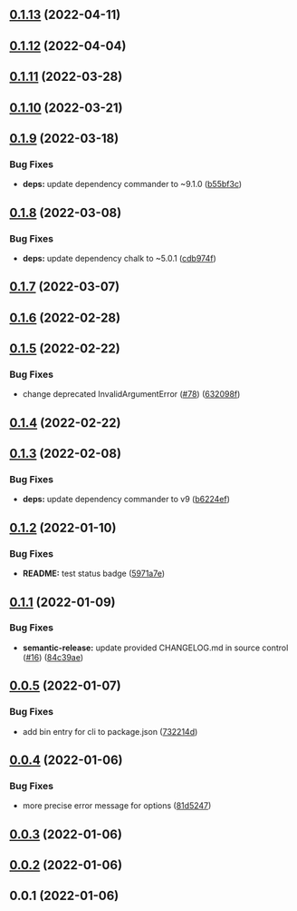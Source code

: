 ## [0.1.13](https://github.com/donmahallem/lerna-fixer/compare/v0.1.12...v0.1.13) (2022-04-11)

## [0.1.12](https://github.com/donmahallem/lerna-fixer/compare/v0.1.11...v0.1.12) (2022-04-04)

## [0.1.11](https://github.com/donmahallem/lerna-fixer/compare/v0.1.10...v0.1.11) (2022-03-28)

## [0.1.10](https://github.com/donmahallem/lerna-fixer/compare/v0.1.9...v0.1.10) (2022-03-21)

## [0.1.9](https://github.com/donmahallem/lerna-fixer/compare/v0.1.8...v0.1.9) (2022-03-18)


### Bug Fixes

* **deps:** update dependency commander to ~9.1.0 ([b55bf3c](https://github.com/donmahallem/lerna-fixer/commit/b55bf3c838393f32921d2bad87d3853ad6262656))

## [0.1.8](https://github.com/donmahallem/lerna-fixer/compare/v0.1.7...v0.1.8) (2022-03-08)


### Bug Fixes

* **deps:** update dependency chalk to ~5.0.1 ([cdb974f](https://github.com/donmahallem/lerna-fixer/commit/cdb974febea688bf93735510db0342ac4014519b))

## [0.1.7](https://github.com/donmahallem/lerna-fixer/compare/v0.1.6...v0.1.7) (2022-03-07)

## [0.1.6](https://github.com/donmahallem/lerna-fixer/compare/v0.1.5...v0.1.6) (2022-02-28)

## [0.1.5](https://github.com/donmahallem/lerna-fixer/compare/v0.1.4...v0.1.5) (2022-02-22)


### Bug Fixes

* change deprecated InvalidArgumentError ([#78](https://github.com/donmahallem/lerna-fixer/issues/78)) ([632098f](https://github.com/donmahallem/lerna-fixer/commit/632098fae300b7a5402045c251c7e70fab58e4b0))

## [0.1.4](https://github.com/donmahallem/lerna-fixer/compare/v0.1.3...v0.1.4) (2022-02-22)

## [0.1.3](https://github.com/donmahallem/lerna-fixer/compare/v0.1.2...v0.1.3) (2022-02-08)


### Bug Fixes

* **deps:** update dependency commander to v9 ([b6224ef](https://github.com/donmahallem/lerna-fixer/commit/b6224ef73c57b28fc96555d0147f8fe8ef52323c))

## [0.1.2](https://github.com/donmahallem/lerna-fixer/compare/v0.1.1...v0.1.2) (2022-01-10)


### Bug Fixes

* **README:** test status badge ([5971a7e](https://github.com/donmahallem/lerna-fixer/commit/5971a7edf0b02e69ce2928f9ab7476d70c125e15))

## [0.1.1](https://github.com/donmahallem/lerna-fixer/compare/v0.1.0...v0.1.1) (2022-01-09)


### Bug Fixes

* **semantic-release:** update provided CHANGELOG.md in source control ([#16](https://github.com/donmahallem/lerna-fixer/issues/16)) ([84c39ae](https://github.com/donmahallem/lerna-fixer/commit/84c39ae0429b054b99eeeb4fd08d48a39584349a))

## [0.0.5](https://github.com/donmahallem/lerna-fixer/compare/v0.0.4...v0.0.5) (2022-01-07)


### Bug Fixes

* add bin entry for cli to package.json ([732214d](https://github.com/donmahallem/lerna-fixer/commit/732214d82210e43cb023d2c546b2ed6e0fc24f24))



## [0.0.4](https://github.com/donmahallem/lerna-fixer/compare/v0.0.3...v0.0.4) (2022-01-06)


### Bug Fixes

* more precise error message for options ([81d5247](https://github.com/donmahallem/lerna-fixer/commit/81d5247601c815230cb581342f17aef459d4ce7e))



## [0.0.3](https://github.com/donmahallem/lerna-fixer/compare/v0.0.2...v0.0.3) (2022-01-06)



## [0.0.2](https://github.com/donmahallem/lerna-fixer/compare/v0.0.1...v0.0.2) (2022-01-06)



## 0.0.1 (2022-01-06)
